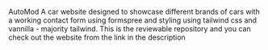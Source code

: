 AutoMod A car website designed to showcase different brands of cars with a working contact form using formspree and styling using tailwind css and vannilla - majority tailwind. This is the reviewable repository and you can check out the website from the link in the description

